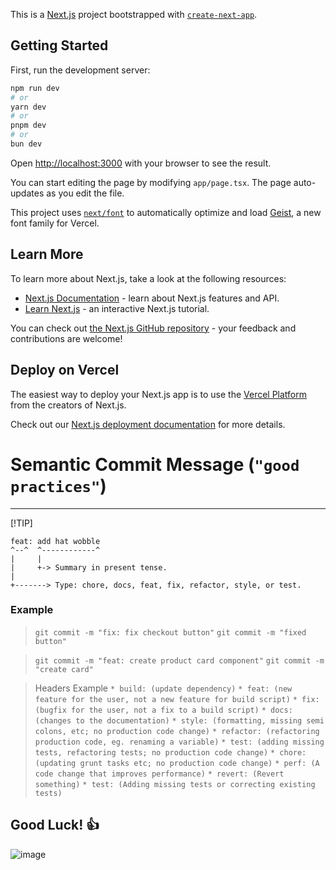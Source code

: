 This is a [Next.js](https://nextjs.org) project bootstrapped with [`create-next-app`](https://nextjs.org/docs/app/api-reference/cli/create-next-app).

## Getting Started

First, run the development server:

```bash
npm run dev
# or
yarn dev
# or
pnpm dev
# or
bun dev
```

Open [http://localhost:3000](http://localhost:3000) with your browser to see the result.

You can start editing the page by modifying `app/page.tsx`. The page auto-updates as you edit the file.

This project uses [`next/font`](https://nextjs.org/docs/app/building-your-application/optimizing/fonts) to automatically optimize and load [Geist](https://vercel.com/font), a new font family for Vercel.

## Learn More

To learn more about Next.js, take a look at the following resources:

- [Next.js Documentation](https://nextjs.org/docs) - learn about Next.js features and API.
- [Learn Next.js](https://nextjs.org/learn) - an interactive Next.js tutorial.

You can check out [the Next.js GitHub repository](https://github.com/vercel/next.js) - your feedback and contributions are welcome!

## Deploy on Vercel

The easiest way to deploy your Next.js app is to use the [Vercel Platform](https://vercel.com/new?utm_medium=default-template&filter=next.js&utm_source=create-next-app&utm_campaign=create-next-app-readme) from the creators of Next.js.

Check out our [Next.js deployment documentation](https://nextjs.org/docs/app/building-your-application/deploying) for more details.


# Semantic Commit Message (`"good practices"`)
___
[!TIP]
```
feat: add hat wobble
^--^  ^------------^
|     |
|     +-> Summary in present tense.
|
+-------> Type: chore, docs, feat, fix, refactor, style, or test.
```
### Example
>`git commit -m "fix: fix checkout button"`
>`git commit -m "fixed button"`

>`git commit -m "feat: create product card component"`
>`git commit -m "create card"`

> Headers Example
`* build: (update dependency)`
`* feat: (new feature for the user, not a new feature for build script)`
`* fix: (bugfix for the user, not a fix to a build script)`
`* docs: (changes to the documentation)`
`* style: (formatting, missing semi colons, etc; no production code change)`
`* refactor: (refactoring production code, eg. renaming a variable)`
`* test: (adding missing tests, refactoring tests; no production code change)`
`* chore: (updating grunt tasks etc; no production code change)`
`* perf: (A code change that improves performance)`
`* revert: (Revert something)`
`* test: (Adding missing tests or correcting existing tests)`

## Good Luck! :+1:
![image](https://www.google.com/url?sa=i&url=https%3A%2F%2Fgiphy.com%2Fgifs%2Fcoding-programming-programmer-QX6ruFElzFdeIfblrg&psig=AOvVaw22UGgCatjahbZY0GE0e91Y&ust=1746627345992000&source=images&cd=vfe&opi=89978449&ved=0CBMQjRxqFwoTCNjGy4qEj40DFQAAAAAdAAAAABAk)